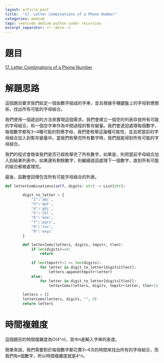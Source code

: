 ```yaml
---
layout: article_post
title:  "17. Letter Combinations of a Phone Number"
categories: medium
tags: leetcode medium python coder recursion
excerpt_separator: <!--more-->
---
```


# 題目

[17. Letter Combinations of a Phone Number
](https://leetcode.com/problems/letter-combinations-of-a-phone-number/)

# 解題思路

這個題目要求我們給定一個由數字組成的字串，並且根據手機鍵盤上的字母對應關係，找出所有可能的字母組合。

我們使用一個遞迴的方法來實現這個需求。我們會建立一個空的列表存放所有可能的字母組合，和一個空字串作為中間過程的暫存變量。我們會遞迴處理每個數字，每個數字都有3~4種可能的對應字母，我們會枚舉這幾種可能性，並且把當前的字母組合加入到暫存變量中。當我們枚舉完所有數字時，我們就能得到所有可能的字母組合。

我們的程式會檢查我們是否已經枚舉完了所有數字，如果是，則把當前字母組合加入到結果列表中。如果還有剩餘數字，則繼續遞迴處理下一個數字，直到所有可能的組合都被處理完。

最後，函數會回傳包含所有可能字母組合的列表。

```python
def letterCombinations(self, digits: str) -> List[str]:

        digit_to_letter = {
            "2":'abc',
            "3":'def',
            "4":'ghi',
            "5":'jkl',
            "6":'mno',
            "7":'pqrs',
            "8":'tuv',
            "9":'wxyz'
        }

        def letterComs(letters, digits, tmpstr, tlen):
            if len(digits)==0:
                return
            
            if len(tmpstr)+1 == len(digits):
                for letter in digit_to_letter[digits[tlen]]:
                    letters.append(tmpstr+letter)
            else:
                for letter in digit_to_letter[digits[tlen]]:
                    letterComs(letters, digits, tmpstr+letter, tlen+1)
        
        letters = []
        letterComs(letters, digits, "", 0)
        return letters
```
# 時間複雜度
這個題目的時間複雜度為O(4^n)，其中n是輸入字串的長度。

簡單來說，我們需要對於每個數字都花費3~4次的時間來找出所有的字母組合，而我們有n個數字，所以時間複雜度就是4^n。
